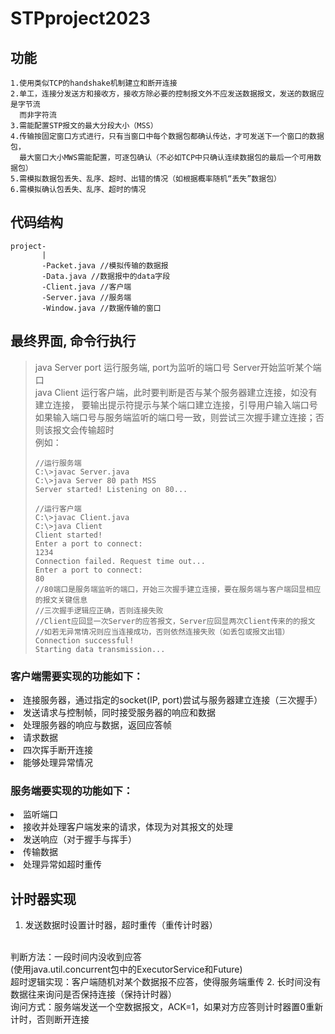 # STPproject2023
## 功能
```
1.使用类似TCP的handshake机制建立和断开连接
2.单工，连接分发送方和接收方，接收方除必要的控制报文外不应发送数据报文，发送的数据应是字节流
  而非字符流
3.需能配置STP报文的最大分段大小（MSS）
4.传输按固定窗口方式进行，只有当窗口中每个数据包都确认传达，才可发送下一个窗口的数据包，
  最大窗口大小MWS需能配置，可逐包确认（不必如TCP中只确认连续数据包的最后一个可用数据包）
5.需模拟数据包丢失、乱序、超时、出错的情况（如根据概率随机“丢失”数据包）
6.需模拟确认包丢失、乱序、超时的情况
```
## 代码结构
```
project-
       |
       -Packet.java //模拟传输的数据报
       -Data.java //数据报中的data字段
       -Client.java //客户端
       -Server.java //服务端
       -Window.java //数据传输的窗口
```
## 最终界面, 命令行执行
> java Server port 运行服务端, port为监听的端口号
> Server开始监听某个端口
> <br>
> java Client 运行客户端，此时要判断是否与某个服务器建立连接，如没有建立连接，
> 要输出提示符提示与某个端口建立连接，引导用户输入端口号
> <br>
> 如果输入端口号与服务端监听的端口号一致，则尝试三次握手建立连接；否则该报文会传输超时
> <br>
> 例如：
> ```
> //运行服务端
> C:\>javac Server.java
> C:\>java Server 80 path MSS
> Server started! Listening on 80...
> 
> //运行客户端
> C:\>javac Client.java
> C:\>java Client
> Client started!
> Enter a port to connect:
> 1234
> Connection failed. Request time out...
> Enter a port to connect:
> 80
> //80端口是服务端监听的端口，开始三次握手建立连接，要在服务端与客户端回显相应的报文关键信息
> //三次握手逻辑应正确，否则连接失败
> //Client应回显一次Server的应答报文，Server应回显两次Client传来的的报文
> //如若无异常情况则应当连接成功，否则依然连接失败（如丢包或报文出错）
> Connection successful!
> Starting data transmission...

### 客户端需要实现的功能如下：
<li>连接服务器，通过指定的socket(IP, port)尝试与服务器建立连接（三次握手）</li>
<li>发送请求与控制帧，同时接受服务器的响应和数据</li>
<li>处理服务器的响应与数据，返回应答帧</li>
<li>请求数据</li>
<li>四次挥手断开连接</li>
<li>能够处理异常情况</li>

### 服务端要实现的功能如下：
<li>监听端口</li>
<li>接收并处理客户端发来的请求，体现为对其报文的处理</li>
<li>发送响应（对于握手与挥手）</li>
<li>传输数据</li>
<li>处理异常如超时重传</li>

## 计时器实现
1. 发送数据时设置计时器，超时重传（重传计时器）
<br>
判断方法：一段时间内没收到应答
<br>(使用java.util.concurrent包中的ExecutorService和Future)
<br>
超时逻辑实现：客户端随机对某个数据报不应答，使得服务端重传
2. 长时间没有数据往来询问是否保持连接（保持计时器）
<br>
询问方式：服务端发送一个空数据报文，ACK=1，如果对方应答则计时器置0重新计时，否则断开连接
